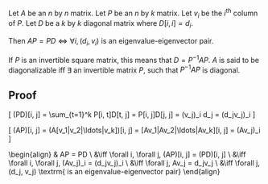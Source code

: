 Let $A$ be an $n$ by $n$ matrix.
Let $P$ be an $n$ by $k$ matrix. Let $v_i$ be the $i^{\textrm{th}}$ column of $P$.
Let $D$ be a $k$ by $k$ diagonal matrix where $D[i, i] = d_i$.

Then $AP = PD \iff \forall i, (d_i, v_i)$ is an eigenvalue-eigenvector pair.

If $P$ is an invertible square matrix, this means that $D = P^{-1}AP$.
$A$ is said to be diagonalizable iff $\exists$ an invertible matrix $P$,
such that $P^{-1}AP$ is diagonal.

## Proof

\[ (PD)[i, j] = \sum_{t=1}^k P[i, t]D[t, j]
= P[i, j]D[j, j] = (v_j)_i d_j = (d_jv_j)_i \]

\[ (AP)[i, j]
= (A[v_1|v_2|\ldots|v_k])[i, j]
= [Av_1|Av_2|\ldots|Av_k][i, j]
= (Av_j)_i
\]

\begin{align}
& AP = PD
\\ &\iff \forall i, \forall j, (AP)[i, j] = (PD)[i, j]
\\ &\iff \forall i, \forall j, (Av_j)_i = (d_jv_j)_i
\\ &\iff \forall j, Av_j = d_jv_j
\\ &\iff \forall j, (d_j, v_j) \textrm{ is an eigenvalue-eigenvector pair}
\end{align}
